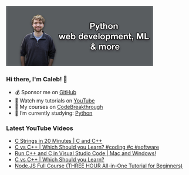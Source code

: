 <img src="github-cover-photo-my-face.jpg" width="400px" />

### Hi there, I'm Caleb! 🍛

- 💰 Sponsor me on [GitHub](https://github.com/sponsors/CalebCurry)
- 🎥 Watch my tutorials on [YouTube](https://www.youtube.com/calebthevideomaker2)
- 📗 My courses on [CodeBreakthrough](https://www.codebreakthrough.com)
- 🤔 I’m currently studying: [Python](https://www.youtube.com/watch?v=s3IvdkCq2_c&t=4254s)

### Latest YouTube Videos
<!-- YOUTUBE:START -->
- [C Strings in 20 Minutes | C and C++](https://www.youtube.com/watch?v=Z2eSSOrBHnA)
- [C vs C++ | Which Should you Learn? #coding #c #software](https://www.youtube.com/watch?v=NJB7IvQvYtg)
- [Run C++ and C in Visual Studio Code | Mac and Windows!](https://www.youtube.com/watch?v=3-9sObAg6R0)
- [C vs C++ | Which Should you Learn?](https://www.youtube.com/watch?v=APH5VK6FCtg)
- [Node.JS Full Course &lpar;THREE HOUR All-in-One Tutorial for Beginners&rpar;](https://www.youtube.com/watch?v=pkg0J6lpKT4)
<!-- YOUTUBE:END -->
